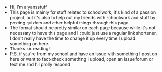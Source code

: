 - Hi, I’m aryansstuff
- This page is mainly for stuff related to schoolwork; it's kind of a passion project, but it's also to help out my friends with schoolwork and stuff by posting quizlets and other helpful things through this page.
- The format should be pretty similar on each page because while it's not necessary to have this page and I could just use a regular link shortener, I don't really have the time to change it up every time I upload something on here.
- Thanks for reading!
- P.S. if you're from my school and have an issue with something I post on here or want to fact-check something I upload, open an issue forum or text me and I'll prolly respond

